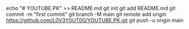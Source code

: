 echo "# YOUTUBE.PK" >> README.md
git init
git add README.md
git commit -m "first commit"
git branch -M main
git remote add origin https://github.com/L0V3Y0UT00/YOUTUBE.PK.git
git push -u origin main
